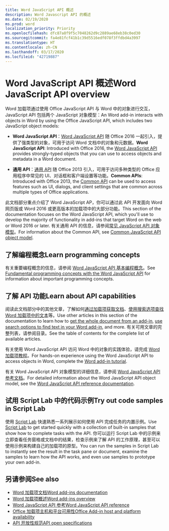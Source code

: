 ```yaml
---
title: Word JavaScript API 概述
description: Word Javascript API 的概述
ms.date: 02/19/2020
ms.prod: word
localization_priority: Priority
ms.openlocfilehash: dfc87a8f9f5c7048262d9c2889ae68eb38c0ed30
ms.sourcegitcommit: fa4e81fcf41b1c39d5516edf078f3ffdbd4a3997
ms.translationtype: HT
ms.contentlocale: zh-CN
ms.lasthandoff: 03/17/2020
ms.locfileid: "42719887"
---
```

# <a name="word-javascript-api-overview"></a><span data-ttu-id="103ce-103">Word JavaScript API 概述</span><span class="sxs-lookup"><span data-stu-id="103ce-103">Word JavaScript API overview</span></span>

<span data-ttu-id="103ce-104">Word 加载项通过使用 Office JavaScript API 与 Word 中的对象进行交互，JavaScript API 包括两个 JavaScript 对象模型：</span><span class="sxs-lookup"><span data-stu-id="103ce-104">An Word add-in interacts with objects in Word by using the Office JavaScript API, which includes two JavaScript object models:</span></span>

* <span data-ttu-id="103ce-105">**Word JavaScript API**：[Word JavaScript API](/javascript/api/word) 随 Office 2016 一起引入，提供了强类型的对象，可用于访问 Word 文档中的对象和元数据。</span><span class="sxs-lookup"><span data-stu-id="103ce-105">**Word JavaScript API**: Introduced with Office 2016, the [Word JavaScript API](/javascript/api/word) provides strongly-typed objects that you can use to access objects and metadata in a Word document.</span></span> 

* <span data-ttu-id="103ce-106">**通用 API**：[通用 API](/javascript/api/office) 随 Office 2013 引入，可用于访问多种类型的 Office 应用程序中常见的 UI、对话框和客户端设置等功能。</span><span class="sxs-lookup"><span data-stu-id="103ce-106">**Common APIs**: Introduced with Office 2013, the [Common API](/javascript/api/office) can be used to access features such as UI, dialogs, and client settings that are common across multiple types of Office applications.</span></span>

<span data-ttu-id="103ce-107">此文档部分重点介绍了 Word JavaScript AP，你可以通过此 API 开发面向 Word 网页版或 Word 2016 或更高版本的加载项中的大部分功能。</span><span class="sxs-lookup"><span data-stu-id="103ce-107">This section of the documentation focuses on the Word JavaScript API, which you'll use to develop the majority of functionality in add-ins that target Word on the web or Word 2016 or later.</span></span> <span data-ttu-id="103ce-108">有关通用 API 的信息，请参阅[常见 JavaScript API 对象模型](../../develop/office-javascript-api-object-model.md)。</span><span class="sxs-lookup"><span data-stu-id="103ce-108">For information about the Common API, see [Common JavaScript API object model](../../develop/office-javascript-api-object-model.md).</span></span> 

## <a name="learn-programming-concepts"></a><span data-ttu-id="103ce-109">了解编程概念</span><span class="sxs-lookup"><span data-stu-id="103ce-109">Learn programming concepts</span></span>

<span data-ttu-id="103ce-110">有关重要编程概念的信息，请参阅 [Word JavaScript API 基本编程概念](../../word/word-add-ins-core-concepts.md)。</span><span class="sxs-lookup"><span data-stu-id="103ce-110">See [Fundamental programming concepts with the Word JavaScript API](../../word/word-add-ins-core-concepts.md) for information about important programming concepts.</span></span>
 
## <a name="learn-about-api-capabilities"></a><span data-ttu-id="103ce-111">了解 API 功能</span><span class="sxs-lookup"><span data-stu-id="103ce-111">Learn about API capabilities</span></span>

<span data-ttu-id="103ce-112">阅读此文档部分中的其他文章，了解如何[通过加载项获取文档](../../word/get-the-whole-document-from-an-add-in-for-word.md)、[使用搜索选项查找 Word 加载项中的文本](../../word/search-option-guidance.md)等。</span><span class="sxs-lookup"><span data-stu-id="103ce-112">Use other articles in this section of the documentation to learn how to [get the whole document from an add-in](../../word/get-the-whole-document-from-an-add-in-for-word.md), [use search options to find text in your Word add-in](../../word/search-option-guidance.md), and more.</span></span> <span data-ttu-id="103ce-113">有关可用文章的完整列表，请参阅目录。</span><span class="sxs-lookup"><span data-stu-id="103ce-113">See the table of contents for the complete list of available articles.</span></span>

<span data-ttu-id="103ce-114">有关使用 Word JavaScript API 访问 Word 中的对象的实践体验，请完成 [Word 加载项教程](../../tutorials/word-tutorial.md)。</span><span class="sxs-lookup"><span data-stu-id="103ce-114">For hands-on experience using the Word JavaScript API to access objects in Word, complete the [Word add-in tutorial](../../tutorials/word-tutorial.md).</span></span> 

<span data-ttu-id="103ce-115">有关 Word JavaScript API 对象模型的详细信息，请参阅 [Word JavaScript API 参考文档](/javascript/api/word)。</span><span class="sxs-lookup"><span data-stu-id="103ce-115">For detailed information about the Word JavaScript API object model, see the [Word JavaScript API reference documentation](/javascript/api/word).</span></span>

## <a name="try-out-code-samples-in-script-lab"></a><span data-ttu-id="103ce-116">试用 Script Lab 中的代码示例</span><span class="sxs-lookup"><span data-stu-id="103ce-116">Try out code samples in Script Lab</span></span>

<span data-ttu-id="103ce-117">使用 [Script Lab](../../overview/explore-with-script-lab.md) 快速熟悉一系列展示如何使用 API 完成任务的内置示例。</span><span class="sxs-lookup"><span data-stu-id="103ce-117">Use [Script Lab](../../overview/explore-with-script-lab.md) to get started quickly with a collection of built-in samples that show how to complete tasks with the API.</span></span> <span data-ttu-id="103ce-118">你可以运行 Script Lab 中的示例来立即查看任务窗格或文档中的结果，检查示例来了解 API 的工作原理，甚至可以使用示例来构建自己的加载项的原型。</span><span class="sxs-lookup"><span data-stu-id="103ce-118">You can run the samples in Script Lab to instantly see the result in the task pane or document, examine the samples to learn how the API works, and even use samples to prototype your own add-in.</span></span>

## <a name="see-also"></a><span data-ttu-id="103ce-119">另请参阅</span><span class="sxs-lookup"><span data-stu-id="103ce-119">See also</span></span>

- [<span data-ttu-id="103ce-120">Word 加载项文档</span><span class="sxs-lookup"><span data-stu-id="103ce-120">Word add-ins documentation</span></span>](../../word/index.md)
- [<span data-ttu-id="103ce-121">Word 加载项概述</span><span class="sxs-lookup"><span data-stu-id="103ce-121">Word add-ins overview</span></span>](../../word/word-add-ins-programming-overview.md)
- [<span data-ttu-id="103ce-122">Word JavaScript API 参考</span><span class="sxs-lookup"><span data-stu-id="103ce-122">Word JavaScript API reference</span></span>](/javascript/api/word)
- [<span data-ttu-id="103ce-123">Office 加载项主机和平台可用性</span><span class="sxs-lookup"><span data-stu-id="103ce-123">Office Add-in host and platform availability</span></span>](../../overview/office-add-in-availability.md)
- [<span data-ttu-id="103ce-124">API 开放性规范</span><span class="sxs-lookup"><span data-stu-id="103ce-124">API open specifications</span></span>](../openspec/openspec.md)
